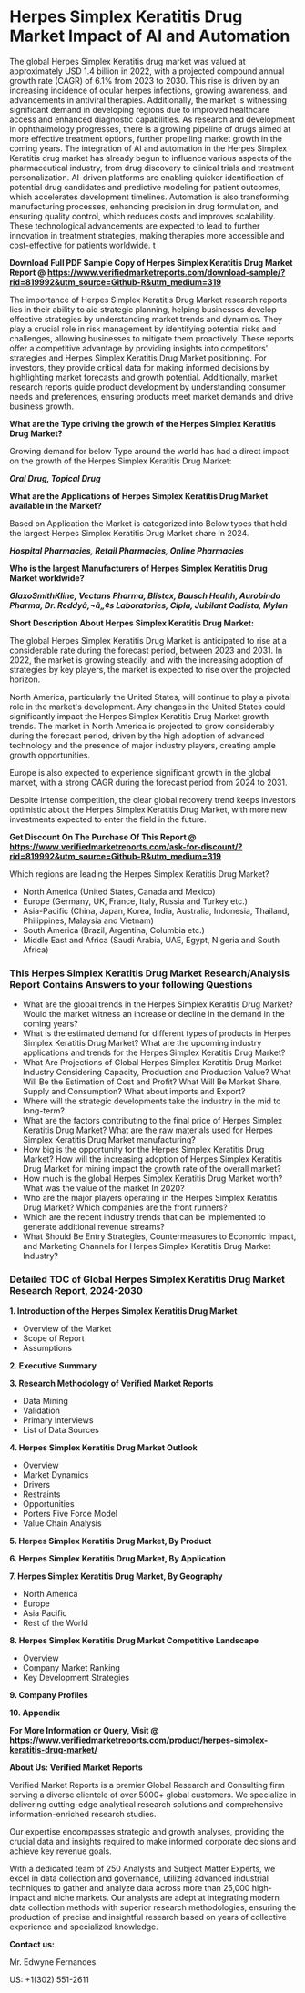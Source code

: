 <meta name="title" content="Global  Herpes Simplex Keratitis Drug Market Impact of AI and Automation"><meta name="description" content="  The global Herpes Simplex Keratitis drug market was valued at approximately USD 1.4 billion in 2022, with a projected compound annual growth rate (CAGR) of 6.1% from 20"><meta name="title" content=" Herpes Simplex Keratitis Drug Market Size, Share, Scope, Trends, Growth, Opportunities, Analysis, Forecast"> <h1>Herpes Simplex Keratitis Drug Market Impact of AI and Automation</h1> The global Herpes Simplex Keratitis drug market was valued at approximately USD 1.4 billion in 2022, with a projected compound annual growth rate (CAGR) of 6.1% from 2023 to 2030. This rise is driven by an increasing incidence of ocular herpes infections, growing awareness, and advancements in antiviral therapies. Additionally, the market is witnessing significant demand in developing regions due to improved healthcare access and enhanced diagnostic capabilities. As research and development in ophthalmology progresses, there is a growing pipeline of drugs aimed at more effective treatment options, further propelling market growth in the coming years. The integration of AI and automation in the Herpes Simplex Keratitis drug market has already begun to influence various aspects of the pharmaceutical industry, from drug discovery to clinical trials and treatment personalization. AI-driven platforms are enabling quicker identification of potential drug candidates and predictive modeling for patient outcomes, which accelerates development timelines. Automation is also transforming manufacturing processes, enhancing precision in drug formulation, and ensuring quality control, which reduces costs and improves scalability. These technological advancements are expected to lead to further innovation in treatment strategies, making therapies more accessible and cost-effective for patients worldwide. t</p><p id="" class=""><strong>Download Full PDF Sample Copy of Herpes Simplex Keratitis Drug Market Report @ <a href="https://www.verifiedmarketreports.com/download-sample/?rid=819992&utm_source=Github-R&utm_medium=319" target="_blank">https://www.verifiedmarketreports.com/download-sample/?rid=819992&utm_source=Github-R&utm_medium=319</a></strong></p><p>The importance of&nbsp;Herpes Simplex Keratitis Drug Market research reports lies in their ability to aid strategic planning, helping businesses develop effective strategies by understanding market trends and dynamics. They play a crucial role in risk management by identifying potential risks and challenges, allowing businesses to mitigate them proactively. These reports offer a competitive advantage by providing insights into competitors' strategies and Herpes Simplex Keratitis Drug Market positioning. For investors, they provide critical data for making informed decisions by highlighting market forecasts and growth potential. Additionally, market research reports guide product development by understanding consumer needs and preferences, ensuring products meet market demands and drive business growth.</p><p><strong>What are the&nbsp;Type driving the growth of the Herpes Simplex Keratitis Drug Market?</strong></p><p id="" class="">Growing demand for below Type around the world has had a direct impact on the growth of the Herpes Simplex Keratitis Drug Market:</p><em><strong>Oral Drug, Topical Drug</strong></em></p><strong>What are the&nbsp;Applications&nbsp;of Herpes Simplex Keratitis Drug Market available in the Market?</strong></p><p id="" class="">Based on Application the Market is categorized into Below types that held the largest Herpes Simplex Keratitis Drug Market share In 2024.</p><em><strong>Hospital Pharmacies, Retail Pharmacies, Online Pharmacies</strong></em></p><strong>Who is the largest Manufacturers of Herpes Simplex Keratitis Drug Market worldwide?</strong></p><p><em><strong>GlaxoSmithKline, Vectans Pharma, Blistex, Bausch Health, Aurobindo Pharma, Dr. Reddyâ‚¬â„¢s Laboratories, Cipla, Jubilant Cadista, Mylan</strong></em></p><p id="" class=""><strong>Short Description About Herpes Simplex Keratitis Drug Market:</strong></p><p>The global Herpes Simplex Keratitis Drug Market is anticipated to rise at a considerable rate during the forecast period, between 2023 and 2031. In 2022, the market is growing steadily, and with the increasing adoption of strategies by key players, the market is expected to rise over the projected horizon.</p><p>North America, particularly the United States, will continue to play a pivotal role in the market's development. Any changes in the United States could significantly impact the Herpes Simplex Keratitis Drug Market growth trends. The market in North America is projected to grow considerably during the forecast period, driven by the high adoption of advanced technology and the presence of major industry players, creating ample growth opportunities.</p><p>Europe is also expected to experience significant growth in the global market, with a strong CAGR during the forecast period from 2024 to 2031.</p><p>Despite intense competition, the clear global recovery trend keeps investors optimistic about the Herpes Simplex Keratitis Drug Market, with more new investments expected to enter the field in the future.</p><p id="" class=""><strong>Get Discount On The Purchase Of This Report @ <a href="https://www.verifiedmarketreports.com/ask-for-discount/?rid=819992&utm_source=Github-R&utm_medium=319" target="_blank">https://www.verifiedmarketreports.com/ask-for-discount/?rid=819992&utm_source=Github-R&utm_medium=319</a></strong></p>Which regions are leading the Herpes Simplex Keratitis Drug Market?</p><ul><li>North America (United States, Canada and Mexico)</li><li>Europe (Germany, UK, France, Italy, Russia and Turkey etc.)</li><li>Asia-Pacific (China, Japan, Korea, India, Australia, Indonesia, Thailand, Philippines, Malaysia and Vietnam)</li><li>South America (Brazil, Argentina, Columbia etc.)</li><li>Middle East and Africa (Saudi Arabia, UAE, Egypt, Nigeria and South Africa)</li></ul><h3 id="" class="">This Herpes Simplex Keratitis Drug Market Research/Analysis Report Contains Answers to your following Questions</h3><ul><li>What are the global trends in the Herpes Simplex Keratitis Drug Market? Would the market witness an increase or decline in the demand in the coming years?</li><li>What is the estimated demand for different types of products in Herpes Simplex Keratitis Drug Market? What are the upcoming industry applications and trends for the Herpes Simplex Keratitis Drug Market?</li><li>What Are Projections of Global Herpes Simplex Keratitis Drug Market Industry Considering Capacity, Production and Production Value? What Will Be the Estimation of Cost and Profit? What Will Be Market Share, Supply and Consumption? What about imports and Export?</li><li>Where will the strategic developments take the industry in the mid to long-term?</li><li>What are the factors contributing to the final price of Herpes Simplex Keratitis Drug Market? What are the raw materials used for Herpes Simplex Keratitis Drug Market manufacturing?</li><li>How big is the opportunity for the Herpes Simplex Keratitis Drug Market? How will the increasing adoption of Herpes Simplex Keratitis Drug Market for mining impact the growth rate of the overall market?</li><li>How much is the global Herpes Simplex Keratitis Drug Market worth? What was the value of the market In 2020?</li><li>Who are the major players operating in the Herpes Simplex Keratitis Drug Market? Which companies are the front runners?</li><li>Which are the recent industry trends that can be implemented to generate additional revenue streams?</li><li>What Should Be Entry Strategies, Countermeasures to Economic Impact, and Marketing Channels for Herpes Simplex Keratitis Drug Market Industry?</li></ul><h3 id="" class="">Detailed TOC of Global Herpes Simplex Keratitis Drug Market Research Report, 2024-2030</h3><p id="" class=""><strong>1. Introduction of the Herpes Simplex Keratitis Drug Market</strong></p><ul><li>Overview of the Market</li><li>Scope of Report</li><li>Assumptions</li></ul><p id="" class=""><strong>2. Executive Summary</strong></p><p id="" class=""><strong>3. Research Methodology of Verified Market Reports</strong></p><ul><li>Data Mining</li><li>Validation</li><li>Primary Interviews</li><li>List of Data Sources</li></ul><p id="" class=""><strong>4. Herpes Simplex Keratitis Drug Market Outlook</strong></p><ul><li>Overview</li><li>Market Dynamics</li><li>Drivers</li><li>Restraints</li><li>Opportunities</li><li>Porters Five Force Model</li><li>Value Chain Analysis</li></ul><p id="" class=""><strong>5. Herpes Simplex Keratitis Drug Market, By Product</strong></p><p id="" class=""><strong>6. Herpes Simplex Keratitis Drug Market, By Application</strong></p><p id="" class=""><strong>7. Herpes Simplex Keratitis Drug Market, By Geography</strong></p><ul><li>North America</li><li>Europe</li><li>Asia Pacific</li><li>Rest of the World</li></ul><p id="" class=""><strong>8. Herpes Simplex Keratitis Drug Market Competitive Landscape</strong></p><ul><li>Overview</li><li>Company Market Ranking</li><li>Key Development Strategies</li></ul><p id="" class=""><strong>9. Company Profiles</strong></p><p id="" class=""><strong>10. Appendix</strong></p><p id="" class=""><strong>For More Information or Query, Visit @ <a href="https://www.verifiedmarketreports.com/product/herpes-simplex-keratitis-drug-market/" target="_blank">https://www.verifiedmarketreports.com/product/herpes-simplex-keratitis-drug-market/</a></strong></p><p id="" class=""><strong>About Us: Verified Market Reports</strong></p><p id="" class="">Verified Market Reports is a premier Global Research and Consulting firm serving a diverse clientele of over 5000+ global customers. We specialize in delivering cutting-edge analytical research solutions and comprehensive information-enriched research studies.</p><p id="" class="">Our expertise encompasses strategic and growth analyses, providing the crucial data and insights required to make informed corporate decisions and achieve key revenue goals.</p><p id="" class="">With a dedicated team of 250 Analysts and Subject Matter Experts, we excel in data collection and governance, utilizing advanced industrial techniques to gather and analyze data across more than 25,000 high-impact and niche markets. Our analysts are adept at integrating modern data collection methods with superior research methodologies, ensuring the production of precise and insightful research based on years of collective experience and specialized knowledge.</p><p id="" class=""><strong>Contact us:</strong></p><p id="" class="">Mr. Edwyne Fernandes</p><p id="" class="">US: +1(302) 551-2611</p>
